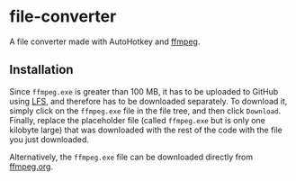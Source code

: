# file-converter
A file converter made with AutoHotkey and [ffmpeg](https://ffmpeg.org).

## Installation

Since `ffmpeg.exe` is greater than 100 MB, it has to be uploaded to GitHub using [LFS](https://git-lfs.github.com), and therefore has to be downloaded separately. To download it, simply click on the `ffmpeg.exe` file in the file tree, and then click `Download`. Finally, replace the placeholder file (called `ffmpeg.exe` but is only one kilobyte large) that was downloaded with the rest of the code with the file you just downloaded.

Alternatively, the `ffmpeg.exe` file can be downloaded directly from [ffmpeg.org](https://ffmpeg.org).